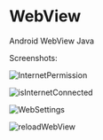 # WebView
Android WebView Java

Screenshots:

![InternetPermission](https://user-images.githubusercontent.com/91076403/214803054-d6f0a956-37b0-498c-bfa1-70b2a42256fb.png)

![isInternetConnected](https://user-images.githubusercontent.com/91076403/214803143-9f3b1c47-7c42-4f37-b5c0-35a3f74c489a.png)

![WebSettings](https://user-images.githubusercontent.com/91076403/214803380-62d8e484-b4d3-4f58-84d7-468f6f81b1a8.png)

![reloadWebView](https://user-images.githubusercontent.com/91076403/214803391-1fef360e-f9e6-4012-8a73-af790c3e8513.png)
